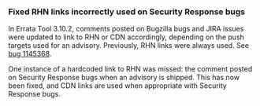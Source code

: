 ### Fixed RHN links incorrectly used on Security Response bugs

In Errata Tool 3.10.2, comments posted on Bugzilla bugs and JIRA
issues were updated to link to RHN or CDN accordingly, depending on
the push targets used for an advisory. Previously, RHN links were
always used. See
[bug 1145368](https://bugzilla.redhat.com/show_bug.cgi?id=1145368).

One instance of a hardcoded link to RHN was missed: the comment posted
on Security Response bugs when an advisory is shipped.  This has now
been fixed, and CDN links are used when appropriate with Security
Response bugs.
